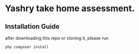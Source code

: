# Yashry take home assessment.

## Installation Guide
after downloading this repo or cloning it, please run
```php
php composer install
```
